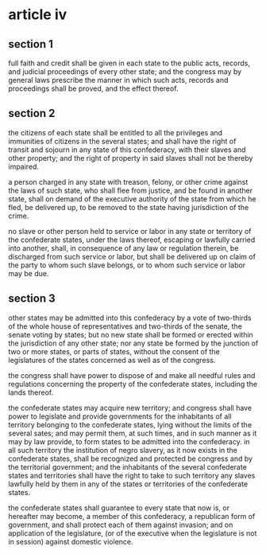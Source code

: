 # article iv

## section 1

full faith and credit shall be given in each state to the public acts, records, and judicial proceedings of every other state; and the congress may by general laws prescribe the manner in which such acts, records and proceedings shall be proved, and the effect thereof.

## section 2

the citizens of each state shall be entitled to all the privileges and immunities of citizens in the several states; and shall have the right of transit and sojourn in any state of this confederacy, with their slaves and other property; and the right of property in said slaves shall not be thereby impaired.

a person charged in any state with treason, felony, or other crime against the laws of such state, who shall flee from justice, and be found in another state, shall on demand of the executive authority of the state from which he fled, be delivered up, to be removed to the state having jurisdiction of the crime.

no slave or other person held to service or labor in any state or territory of the confederate states, under the laws thereof, escaping or lawfully carried into another, shall, in consequence of any law or regulation therein, be discharged from such service or labor, but shall be delivered up on claim of the party to whom such slave belongs, or to whom such service or labor may be due.

## section 3

other states may be admitted into this confederacy by a vote of two-thirds of the whole house of representatives and two-thirds of the senate, the senate voting by states; but no new state shall be formed or erected within the jurisdiction of any other state; nor any state be formed by the junction of two or more states, or parts of states, without the consent of the legislatures of the states concerned as well as of the congress.

the congress shall have power to dispose of and make all needful rules and regulations concerning the property of the confederate states, including the lands thereof.

the confederate states may acquire new territory; and congress shall have power to legislate and provide governments for the inhabitants of all territory belonging to the confederate states, lying without the limits of the several sates; and may permit them, at such times, and in such manner as it may by law provide, to form states to be admitted into the confederacy. in all such territory the institution of negro slavery, as it now exists in the confederate states, shall be recognized and protected be congress and by the territorial government; and the inhabitants of the several confederate states and territories shall have the right to take to such territory any slaves lawfully held by them in any of the states or territories of the confederate states.

the confederate states shall guarantee to every state that now is, or hereafter may become, a member of this confederacy, a republican form of government, and shall protect each of them against invasion; and on application of the legislature, (or of the executive when the legislature is not in session) against domestic violence.